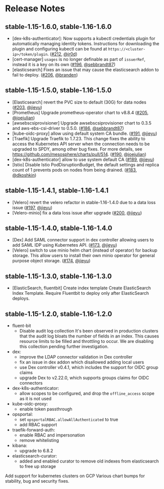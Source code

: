 # Release Notes

## stable-1.15-1.6.0, stable-1.16-1.6.0

* \[dex-k8s-authenticator\]: Now supports a kubectl credentials plugin for automatically managing identity tokens. Instructions for downloading the plugin and configuring kubectl can be found at `https://<cluster-ip>/token/plugin`. ([#212](https://github.com/mesosphere/kubernetes-base-addons/pull/212), [@jr0d](https://github.com/jr0d))
* \[cert-manager\] `usages` is no longer definable as part of `issuerRef`, instead it is a key on its own ([#196](https://github.com/mesosphere/kubernetes-base-addons/pull/196), [@sebbrandt87](https://github.com/sebbrandt87))
* \[elasticsearch\] Fixes an issue that may cause the elasticsearch addon to fail to deploy. ([#206](https://github.com/mesosphere/kubernetes-base-addons/pull/206), [@branden](https://github.com/branden))

## stable-1.15-1.5.0, stable-1.16-1.5.0
* \[Elasticsearch\] revert the PVC size to default (30G) for data nodes ([#203](https://github.com/mesosphere/kubernetes-base-addons/pull/203), [@jieyu](https://github.com/jieyu))
* \[Prometheus\] Upgrade prometheus-operator chart to v8.8.4 ([#205](https://github.com/mesosphere/kubernetes-base-addons/pull/205), [@joejulian](https://github.com/joejulian))
* \[awsebscsiprovisioner\] Upgrade awsebscsiprovisioner chart to 0.3.5 and aws-ebs-csi-driver to 0.5.0. ([#186](https://github.com/mesosphere/kubernetes-base-addons/pull/186), [@sebbrandt87](https://github.com/sebbrandt87))
* \[kube-oidc-proxy\] allow using default system CA bundle. ([#191](https://github.com/mesosphere/kubernetes-base-addons/pull/191), [@jieyu](https://github.com/jieyu))
* \[Traefik\] Upgrade Traefik to 1.7.23. This change fixes the ability to access the Kubernetes API server when the connection needs to be upgraded to SPDY, among other bug fixes. For more details, see https://github.com/mesosphere/charts/pull/514. ([#190](https://github.com/mesosphere/kubernetes-base-addons/pull/190), [@joejulian](https://github.com/joejulian))
* \[dex-k8s-authenticator\] allow to use system default CA ([#189](https://github.com/mesosphere/kubernetes-base-addons/pull/189), [@jieyu](https://github.com/jieyu))
* \[Istio\] Disable Istio PodDisruptionBudget, the default settings and replica count of 1 prevents pods on nodes from being drained. ([#183](https://github.com/mesosphere/kubernetes-base-addons/pull/183), [@dkoshkin](https://github.com/dkoshkin))

## stable-1.15-1.4.1, stable-1.16-1.4.1

* \[Velero\] revert the velero refactor in stable-1.16-1.4.0 due to a data loss issue ([#197](https://github.com/mesosphere/kubernetes-base-addons/pull/197), [@jieyu](https://github.com/jieyu))
* \[Velero-minio\] fix a data loss issue after upgrade ([#200](https://github.com/mesosphere/kubernetes-base-addons/pull/200), [@jieyu](https://github.com/jieyu))

## stable-1.15-1.4.0, stable-1.16-1.4.0

* \[Dex\] Add SAML connector support in dex controller allowing users to add SAML IDP using Kubernetes API. ([#173](https://github.com/mesosphere/kubernetes-base-addons/pull/173), [@jieyu](https://github.com/jieyu))
* \[Velero\] switch to use minio helm chart (instead of operator) for backup storage. This allow users to install their own minio operator for general purpose object storage. ([#174](https://github.com/mesosphere/kubernetes-base-addons/pull/174), [@jieyu](https://github.com/jieyu))

## stable-1.15-1.3.0, stable-1.16-1.3.0

* \[ElasticSearch, fluentbit\] Create index template
  Create ElasticSearch Index Template. Require Fluentbit to deploy only after ElasticSearch deploys.

## stable-1.15-1.2.0, stable-1.16-1.2.0

* fluent-bit
  * Disable audit log  collection
    It's been observed in production clusters that the audit log bloats the number of fields in an index.
    This causes resource limits to be filled and throttling to occur.
    We are disabling this collection pending further investigation.
* dex:
  * improve the LDAP connector validation in Dex controller
  * fix an issue in dex addon which disallowed adding local users
  * use Dex controller v0.4.1, which includes the support for OIDC group claims
  * upgrade Dex to v2.22.0, which supports groups claims for OIDC connectors
* dex-k8s-authenticator: 
  * allow scopes to be configured, and drop the `offline_access` scope as it is not used
* kube-oidc-proxy:
  *  enable token passthrough
* opsportal:
  * set `opsportalRBAC.allowAllAuthenticated` to true
  * add RBAC support
* traefik-forward-auth:
  * enable RBAC and impersonation
  * remove whitelisting
* kibana:
  * upgrade to 6.8.2
* elasticsearch-curator:
  * added and enabled curator to remove old indexes from elasticsearch to free up storage


Add support for kubernetes clusters on GCP
Various chart bumps for stability, bug and security fixes.
